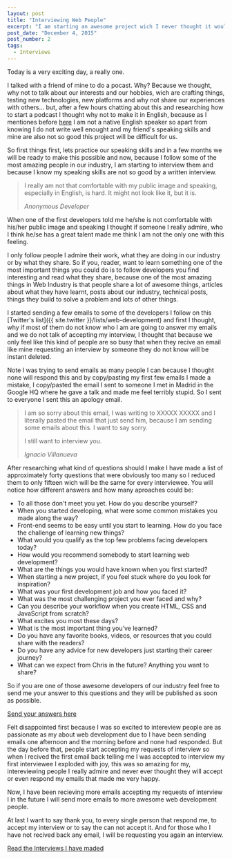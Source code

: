 ```yaml
---
layout: post
title: "Interviewing Web People"
excerpt: "I am starting an awesome project wich I never thought it would be possible. I am interviewing the most awesome people of the Web Industry."
post_date: "December 4, 2015"
post_number: 2
tags: 
  - Interviews
---
```

Today is a very exciting day, a really one.

I talked with a friend of mine to do a pocast. Why? Because we thought, why not to talk about our interests and our hobbies, wich are crafting things, testing new technologies, new platforms and why not share our experiences with others... but, after a few hours chatting about this and researching how to start a podcast I thought why not to make it in English, because as I mentiones before [here](http://ignaciodenuevo.com/2015/11/25/hello-world/) I am not a native English speaker so apart from knowing I do not write well enought and my friend's speaking skills and mine are also not so good this project will be difficult for us.

So first things first, lets practice our speaking skills and in a few months we will be ready to make this possible and now, because I follow some of the most amazing people in our industry, I am starting to interview them and because I know my speaking skills are not so good by a written interview.

<div class="blockquote">
  <blockquote class="container">
    <p>
      I really am not that comfortable with my public image and speaking, especially in English, is hard. It might not look like it, but it is.
    </p>
    <cite>
      Anonymous Developer
    </cite>
  </blockquote>
</div>

When one of the first developers told me he/she is not comfortable with his/her public image and speaking I thought if someone I really admire, who I think he/se has a great talent made me think I am not the only one with this feeling.

I only follow people I admire their work, what they are doing in our industry or by what they share. So if you, reader, want to learn something one of the most important things you could do is to follow developers you find interesting and read what they share, because one of the most amazing things in Web Industry is that people share a lot of awesome things, articles about what they have learnt, posts about our industry, technical posts, things they build to solve a problem and lots of other things.

I started sending a few emails to some of the developers I follow on this [Twitter's list]({{ site.twitter }}/lists/web-development) and first I thought, why if most of them do not know who I am are going to answer my emails and we do not talk of accepting my interview, I thought that because we only feel like this kind of people are so busy that when they recive an email like mine requesting an interview by someone they do not know will be instant deleted.

Note I was trying to send emails as many people I can because I thought none will respond this and by copy/pasting my first few emails I made a mistake, I copy/pasted the email I sent to someone I met in Madrid in the Google HQ where he gave a talk and made me feel terribly stupid. So I sent to everyone I sent this an apology email.

<div class="blockquote">
  <blockquote class="container">
    <p>
      I am so sorry about this email, I was writing to XXXXX XXXXX and I literally pasted the email that just send him, because I am sending some emails about this. I want to say sorry.
    </p>
    <p>
      I still want to interview you.
    </p>
    <cite>
      Ignacio Villanueva
    </cite>
  </blockquote>
</div>

After researching what kind of questions should I make I have made a list of approximately forty questions that were obviously too many so I reduced them to only fifteen wich will be the same for every interviewee. You will notice how different answers and how many aproaches could be:

+ To all those don't meet you yet. How do you describe yourself?
+ When you started developing, what were some common mistakes you made along the way?
+ Front-end seems to be easy until you start to learning. How do you face the challenge of learning new things?
+ What would you qualify as the top few problems facing developers today?
+ How would you recommend somebody to start learning web development?
+ What are the things you would have known when you first started?
+ When starting a new project, if you feel stuck where do you look for inspiration?
+ What was your first development job and how you faced it?
+ What was the most challenging project you ever faced and why?
+ Can you describe your workflow when you create HTML, CSS and JavaScript from scratch?
+ What excites you most these days?
+ What is the most important thing you’ve learned?
+ Do you have any favorite books, videos, or resources that you could share with the readers?
+ Do you have any advice for new developers just starting their career journey?
+ What can we expect from Chris in the future? Anything you want to share?

So if you are one of those awesome developers of our industry feel free to send me your answer to this questions and they will be published as soon as possible.

<p class="btn--hire">
  <a href="mailto:{{ site.email }}">Send your answers here</a>
</p>

Felt disappointed first because I was so excited to intereview people are as passionate as my about web development due to I have been sending emails one afternoon and the morning before and none had responded. But the day before that, people start accepting my requests of interview so when I recived the first email back telling me I was accepted to interview my first interviewee I exploded with joy, this was so amazing for my, intereviewing people I really admire and never ever thought they will accept or even respond my emails that made me very happy.

Now, I have been recieving more emails accepting my requests of interview I in the future I will send more emails to more awesome web development people.

At last I want to say thank you, to every single person that respond me, to accept my interview or to say the can not accept it. And for those who I have not recived back any email, I will be requesting you again an interview.

<p class="btn">
  <a href="/interviews">Read the Interviews I have maded</a>
</p>